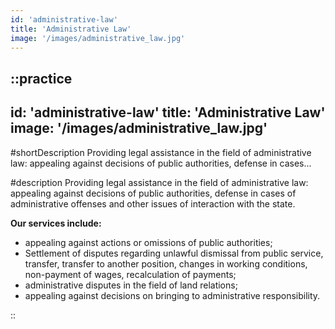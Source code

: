 ```yaml
---
id: 'administrative-law'
title: 'Administrative Law'
image: '/images/administrative_law.jpg'
---
```

::practice
---
id: 'administrative-law'
title: 'Administrative Law'
image: '/images/administrative_law.jpg'
---

#shortDescription
Providing legal assistance in the field of administrative law: appealing against decisions of public authorities, defense in cases...

#description
Providing legal assistance in the field of administrative law: appealing against decisions of public authorities, defense in cases of administrative offenses and other issues of interaction with the state.

**Our services include:**
- appealing against actions or omissions of public authorities;
- Settlement of disputes regarding unlawful dismissal from public service, transfer, transfer to another position, changes in working conditions, non-payment of wages, recalculation of payments;
- administrative disputes in the field of land relations;
- appealing against decisions on bringing to administrative responsibility.

::
